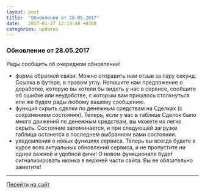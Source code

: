 ```yaml
---
layout: post
title:  "Обновление от 28.05.2017"
date:   2017-01-27 12:19:48 +0300
categories: updates
---
```

### Обновление от 28.05.2017

Рады сообщить об очередном обновлении!

* форма обратной связи. Можно отправить нам отзыв за пару секунд. Ссылка в футере, в правом углу. Напишите нам предложение о доработке, которую вы хотели бы видеть у нас в сервисе, сообщите об ошибке или неудобстве, с которым вам пришлось столкнуться или же будем рады любому вашему сообщению.
* функция скрыть сделки по денежным средствам на Сделках (с сохранением состояния). Теперь, если у вас в таблице Сделок было много движений по денежным средствам, вы можете их легко скрыть. Состояние запоминается, и при следующей загрузке таблица останется в последнем выбранном вами состоянии.
* уведомления о новых функциях сервиса. Теперь вы всегда будете в курсе всех актуальных обновлений сервиса, и не пропустите ни одной важной и удобной фичи! О новом функционале будет сигнализировать иконка в верхней части сайта. Вы ее обязательно заметите!

---
[Перейти на сайт]

[Перейти на сайт]: https://intelinvest.ru/